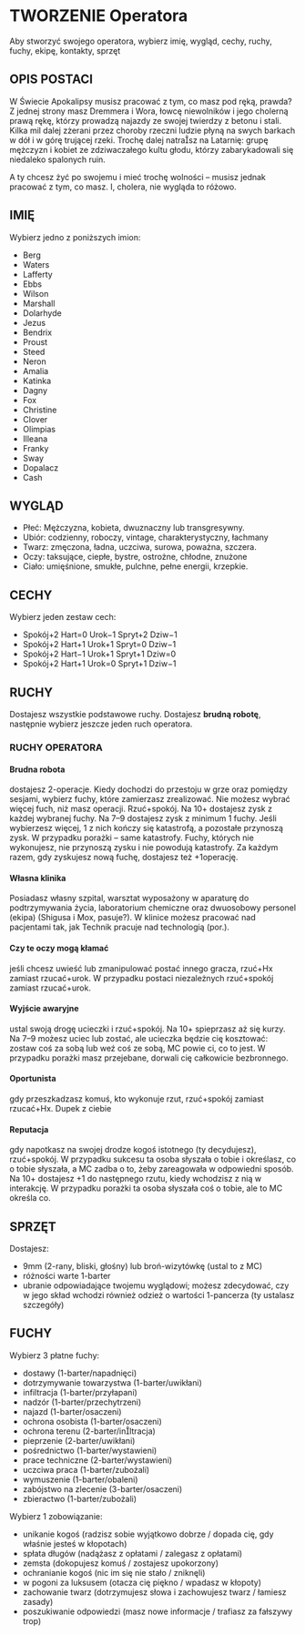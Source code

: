 # TWORZENIE Operatora

Aby stworzyć swojego operatora, wybierz imię, wygląd, cechy, ruchy, fuchy, ekipę, kontakty, sprzęt

## OPIS POSTACI

W Świecie Apokalipsy musisz pracować z tym, co masz pod ręką, prawda?
Z jednej strony masz Dremmera i Wora, łowcę niewolników i jego cholerną prawą rękę, którzy prowadzą najazdy ze swojej twierdzy z betonu i stali.
Kilka mil dalej zżerani przez choroby rzeczni ludzie płyną na swych barkach w dół i w górę trującej rzeki.
Trochę dalej natrasz na Latarnię: grupę mężczyzn i kobiet ze zdziwaczałego kultu głodu, którzy zabarykadowali się niedaleko spalonych ruin.

A ty chcesz żyć po swojemu i mieć trochę wolności – musisz jednak pracować z tym, co masz. I, cholera, nie wygląda to różowo.

## IMIĘ

Wybierz jedno z poniższych imion:

- Berg
- Waters
- Lafferty
- Ebbs
- Wilson
- Marshall
- Dolarhyde
- Jezus
- Bendrix
- Proust
- Steed
- Neron
- Amalia
- Katinka
- Dagny
- Fox
- Christine
- Clover
- Olimpias
- Illeana
- Franky
- Sway
- Dopalacz
- Cash

## WYGLĄD

- Płeć: Mężczyzna, kobieta, dwuznaczny lub transgresywny.
- Ubiór: codzienny, roboczy, vintage, charakterystyczny, łachmany
- Twarz:  zmęczona, ładna, uczciwa, surowa, poważna, szczera.
- Oczy: taksujące, ciepłe, bystre, ostrożne, chłodne, znużone
- Ciało:  umięśnione, smukłe, pulchne, pełne energii, krzepkie.

## CECHY

Wybierz jeden zestaw cech:

- Spokój+2 Hart=0 Urok−1 Spryt+2 Dziw−1
- Spokój+2 Hart+1 Urok+1 Spryt=0 Dziw−1
- Spokój+2 Hart−1 Urok+1 Spryt+1 Dziw=0
- Spokój+2 Hart+1 Urok=0 Spryt+1 Dziw−1

## RUCHY

Dostajesz wszystkie podstawowe ruchy.
Dostajesz **brudną robotę**, następnie wybierz jeszcze jeden ruch operatora.

### RUCHY OPERATORA

#### Brudna robota

dostajesz 2-operacje. Kiedy dochodzi do przestoju w grze
oraz pomiędzy sesjami, wybierz fuchy, które zamierzasz zrealizować. Nie możesz
wybrać więcej fuch, niż masz operacji. Rzuć+spokój. Na 10+ dostajesz zysk z każdej
wybranej fuchy. Na 7–9 dostajesz zysk z minimum 1 fuchy. Jeśli wybierzesz więcej,
1 z nich kończy się katastrofą, a pozostałe przynoszą zysk. W przypadku porażki
– same katastrofy. Fuchy, których nie wykonujesz, nie przynoszą zysku i nie
powodują katastrofy. Za każdym razem, gdy zyskujesz nową fuchę, dostajesz też
+1operację.

#### Własna klinika

Posiadasz własny szpital, warsztat wyposażony w aparaturę do podtrzymywania życia, laboratorium chemiczne oraz dwuosobowy personel (ekipa) (Shigusa i Mox, pasuje?). W klinice możesz pracować nad pacjentami tak, jak Technik pracuje nad technologią (por.).

#### Czy te oczy mogą kłamać

jeśli chcesz uwieść lub zmanipulować postać
innego gracza, rzuć+Hx zamiast rzucać+urok. W przypadku postaci niezależnych
rzuć+spokój zamiast rzucać+urok.

#### Wyjście awaryjne

ustal swoją drogę ucieczki i rzuć+spokój. Na 10+ spieprzasz
aż się kurzy. Na 7–9 możesz uciec lub zostać, ale ucieczka będzie cię kosztować:
zostaw coś za sobą lub weź coś ze sobą, MC powie ci, co to jest. W przypadku
porażki masz przejebane, dorwali cię całkowicie bezbronnego.

#### Oportunista

gdy przeszkadzasz komuś, kto wykonuje rzut, rzuć+spokój
zamiast rzucać+Hx. Dupek z ciebie

#### Reputacja

gdy napotkasz na swojej drodze kogoś istotnego (ty decydujesz),
rzuć+spokój. W przypadku sukcesu ta osoba słyszała o tobie i określasz, co o tobie
słyszała, a MC zadba o to, żeby zareagowała w odpowiedni sposób. Na 10+ dostajesz
+1 do następnego rzutu, kiedy wchodzisz z nią w interakcję. W przypadku porażki
ta osoba słyszała coś o tobie, ale to MC określa co.

## SPRZĘT

Dostajesz:

- 9mm (2-rany, bliski, głośny) lub broń-wizytówkę (ustal to z MC)
- różności warte 1-barter
- ubranie odpowiadające twojemu wyglądowi; możesz zdecydować, czy w jego skład wchodzi również odzież o wartości 1-pancerza (ty ustalasz szczegóły)

## FUCHY

Wybierz 3 płatne fuchy:

- dostawy (1-barter/napadnięci)
- dotrzymywanie towarzystwa (1-barter/uwikłani)
- infiltracja (1-barter/przyłapani)
- nadzór (1-barter/przechytrzeni)
- najazd (1-barter/osaczeni)
- ochrona osobista (1-barter/osaczeni)
- ochrona terenu (2-barter/inltracja)
- pieprzenie (2-barter/uwikłani)
- pośrednictwo (1-barter/wystawieni)
- prace techniczne (2-barter/wystawieni)
- uczciwa praca (1-barter/zubożali)
- wymuszenie (1-barter/obaleni)
- zabójstwo na zlecenie (3-barter/osaczeni)
- zbieractwo (1-barter/zubożali)

Wybierz 1 zobowiązanie:

- unikanie kogoś (radzisz sobie wyjątkowo dobrze / dopada cię, gdy właśnie jesteś w kłopotach)
- spłata długów (nadążasz z opłatami / zalegasz z opłatami)
- zemsta (dokopujesz komuś / zostajesz upokorzony)
- ochranianie kogoś (nic im się nie stało / zniknęli)
- w pogoni za luksusem (otacza cię piękno / wpadasz w kłopoty)
- zachowanie twarz (dotrzymujesz słowa i zachowujesz twarz / łamiesz zasady)
- poszukiwanie odpowiedzi (masz nowe informacje / trafiasz za fałszywy trop)

